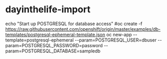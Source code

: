 # dayinthelife-import


echo "Start up POSTGRESQL for database access"
#oc create -f https://raw.githubusercontent.com/openshift/origin/master/examples/db-templates/postgresql-ephemeral-template.json
oc new-app --template=postgresql-ephemeral --param=POSTGRESQL_USER=dbuser --param=POSTGRESQL_PASSWORD=password --param=POSTGRESQL_DATABASE=sampledb


